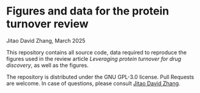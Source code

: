 Figures and data for the protein turnover review
===
Jitao David Zhang, March 2025

This repository contains all source code, data required to reproduce the figures used in the review article *Leveraging protein turnover for drug discovery*, as well as the figures.

The repository is distributed under the GNU GPL-3.0 license. Pull Requests are welcome. In case of questions, please consult [Jitao David Zhang](mailto:jitao_david.zhang@roche.com).

